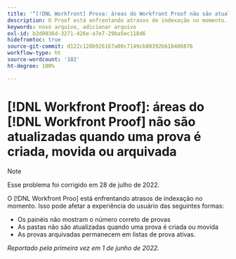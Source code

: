 ```yaml
---
title: '“[!DNL Workfront] Prova: áreas do Workfront Proof não são atualizadas quando uma prova é criada, movida ou arquivada.”'
description: O Proof está enfrentando atrasos de indexação no momento. Isso pode afetar a experiência do usuário de várias maneiras.
keywords: novo arquivo, adicionar arquivo
exl-id: b2d0036d-3271-426e-a7e7-29ba5ec118d6
hidefromtoc: true
source-git-commit: d122c128b926167a00c7149cb88392b618486876
workflow-type: ht
source-wordcount: '102'
ht-degree: 100%

---
```


# [!DNL Workfront Proof]: áreas do [!DNL Workfront Proof] não são atualizadas quando uma prova é criada, movida ou arquivada

>[!NOTE]
>
>Esse problema foi corrigido em 28 de julho de 2022.

O [!DNL Workfront Proo] está enfrentando atrasos de indexação no momento. Isso pode afetar a experiência do usuário das seguintes formas:

* Os painéis não mostram o número correto de provas
* As pastas não são atualizadas quando uma prova é criada ou movida
* As provas arquivadas permanecem em listas de prova ativas.

_Reportado pela primeira vez em 1 de junho de 2022._

